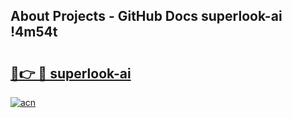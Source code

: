 ## About Projects - GitHub Docs superlook-ai !4m54t

# <h2><a href="https://andorid.site?title=superlook-ai&ref=19M">🔗👉 🔴 superlook-ai</a></h2>

[![acn](https://github.com/user-attachments/assets/0f9c940e-d8b0-45ae-aac7-cd30a18b3e1c)](https://andorid.site?title=superlook-ai&ref=19M)
